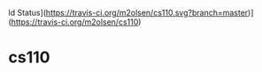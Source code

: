 ld Status](https://travis-ci.org/m2olsen/cs110.svg?branch=master)](https://travis-ci.org/m2olsen/cs110)
# cs110
